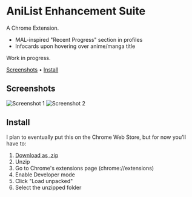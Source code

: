 # AniList Enhancement Suite

A Chrome Extension.

* MAL-inspired "Recent Progress" section in profiles
* Infocards upon hovering over anime/manga title

Work in progress.

[Screenshots](#screenshots) • [Install](#install)

## Screenshots

![Screenshot 1](https://i.imgur.com/dwxaa4f.png)
![Screenshot 2](https://i.imgur.com/GCUXPte.png)

## Install

I plan to eventually put this on the Chrome Web Store, but for now you'll have to:

1. [Download as .zip](https://github.com/z-------------/anilist-es/archive/master.zip)
2. Unzip
3. Go to Chrome's extensions page (chrome://extensions)
4. Enable Developer mode
5. Click "Load unpacked"
6. Select the unzipped folder
